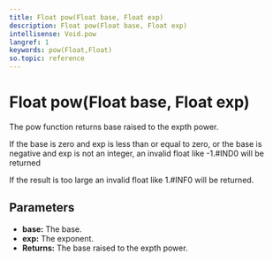 ```yaml
---
title: Float pow(Float base, Float exp)
description: Float pow(Float base, Float exp)
intellisense: Void.pow
langref: 1
keywords: pow(Float,Float)
so.topic: reference
---
```


# Float pow(Float base, Float exp)

The pow function returns base raised to the expth power.

If the base is zero and exp is less than or equal to zero, or the base is negative and exp is not an integer, an invalid float like -1.#IND0 will be returned

If the result is too large an invalid float like 1.#INF0 will be returned.

## Parameters

* **base:** The base.
* **exp:** The exponent.
* **Returns:** The base raised to the expth power.
